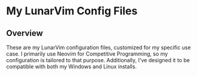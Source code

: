 # My LunarVim Config Files

## Overview
These are my LunarVim configuration files, customized for my specific use case. I primarily use Neovim for Competitive Programming, so my configuration is tailored to that purpose. Additionally, I've designed it to be compatible with both my Windows and Linux installs.
